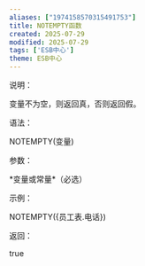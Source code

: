 ```yaml
---
aliases: ["1974158570315491753"]
title: NOTEMPTY函数
created: 2025-07-29
modified: 2025-07-29
tags: ['ESB中心']
theme: ESB中心
---
```


说明：

变量不为空，则返回真，否则返回假。

语法：

NOTEMPTY(变量)

参数：

\*变量或常量\*（必选）

示例：

NOTEMPTY({员工表.电话})

返回：

true